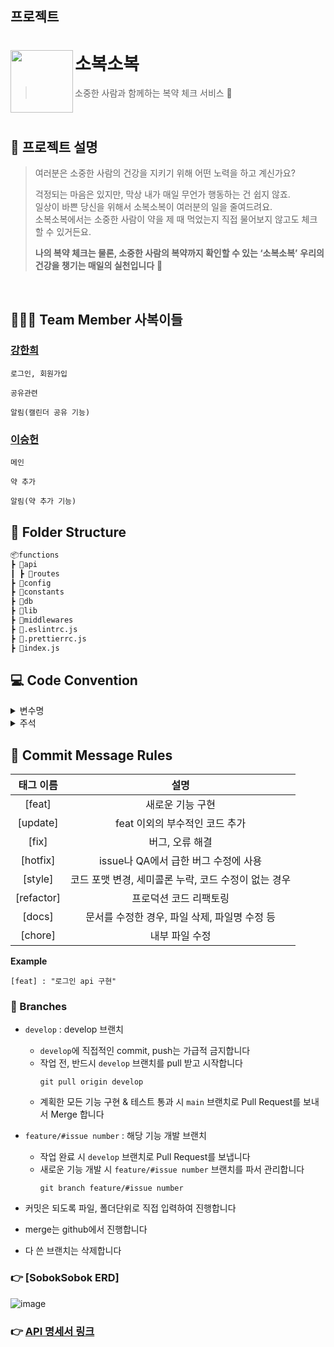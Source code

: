 
## 프로젝트
# 소복소복<img src="https://user-images.githubusercontent.com/68781598/149136866-31b58e24-59f2-437b-8338-87111dd8a479.png" align=left width=100>

> 소중한 사람과 함께하는 복약 체크 서비스 💊

<br />

## 💭 프로젝트 설명

> 여러분은 소중한 사람의 건강을 지키기 위해 어떤 노력을 하고 계신가요?  
> 
> 걱정되는 마음은 있지만, 막상 내가 매일 무언가 행동하는 건 쉽지 않죠.  
> 일상이 바쁜 당신을 위해서 소복소복이 여러분의 일을 줄여드려요.  
> 소복소복에서는 소중한 사람이 약을 제 때 먹었는지 직접 물어보지 않고도 체크할 수 있거든요.  
> 
> **나의 복약 체크는 물론, 소중한 사람의 복약까지 확인할 수 있는 ‘소복소복’**
> **우리의 건강을 챙기는 매일의 실천입니다** 🙂

<br />

## 🙋🏻‍♂️ Team Member 사복이들

### [강한희](https://github.com/kanghanhee)
```
로그인, 회원가입

공유관련

알림(캘린더 공유 기능)
```

### [이승헌](https://github.com/lsh328328)
```
메인

약 추가

알림(약 추가 기능)
```

## 📂 Folder Structure

```markdown
📦functions
┣ 📂api
┃ ┣ 📂routes
┣ 📂config
┣ 📂constants
┣ 📂db
┣ 📂lib
┣ 📂middlewares
┣ 📜.eslintrc.js
┣ 📜.prettierrc.js
┣ 📜index.js
```

## 💻 Code Convention
<details>
<summary>변수명</summary>   
<div markdown="1">       
      
 
 1. Camel Case 사용 
   - lower Camel Case
 2. 함수의 경우 동사+명사 사용 
   - ex) getCalender()
 3. flag로 사용 되는 변수는 조동사 + flag 종류로 구성 
   - ex) isNum
 4. 약어는 되도록 사용하지 않는다.
 
</div>
</details>

<details>
<summary>주석</summary>
<div markdown="1">       

 1. 한줄 주석은 // 를 사용한다.
  ```javascript
    // 한줄 주석일 때
    /**
    * 여러줄
    * 주석일 때
    */
  ```
 2. 함수에 대한 주석
  ```javascript
    /**
    * api get /travel/:groupNumber
    * 그룹 여행 정보 가져오기
  ```
 3. Bracket 사용 시 내부에 주석을 작성한다.
  ```javascript
    if (a == 5) {
	  // 주석
    }
  ```
 
</div>
</details>
      
## 💬 Commit Message Rules
| 태그 이름  |                             설명                             |
| :--------: | :----------------------------------------------------------: |
|   [feat]   |                       새로운 기능 구현                       |
|  [update]  |                   feat 이외의 부수적인 코드 추가             |
|   [fix]    |                         버그, 오류 해결                      |
|  [hotfix]  |             issue나 QA에서 급한 버그 수정에 사용             |
|   [style]  |       코드 포맷 변경, 세미콜론 누락, 코드 수정이 없는 경우    |
| [refactor] |                     프로덕션 코드 리팩토링                   |
|   [docs]   |             문서를 수정한 경우, 파일 삭제, 파일명 수정 등     |
|  [chore]   |                          내부 파일 수정                      |

**Example**

```
[feat] : "로그인 api 구현"
```

### 🔅 Branches

- `develop` : develop 브랜치
  - `develop`에 직접적인 commit, push는 가급적 금지합니다
  - 작업 전, 반드시 `develop` 브랜치를 pull 받고 시작합니다
    ```
    git pull origin develop
    ```
  - 계획한 모든 기능 구현 & 테스트 통과 시 `main` 브랜치로 Pull Request를 보내서 Merge 합니다
 
- `feature/#issue number` : 해당 기능 개발 브랜치
  - 작업 완료 시 `develop` 브랜치로 Pull Request를 보냅니다
  - 새로운 기능 개발 시 `feature/#issue number` 브랜치를 파서 관리합니다
    ```
    git branch feature/#issue number
    ```
- 커밋은 되도록 파일, 폴더단위로 직접 입력하여 진행합니다
- merge는 github에서 진행합니다
- 다 쓴 브랜치는 삭제합니다

### 👉 [SobokSobok ERD]
![image](https://s3.us-west-2.amazonaws.com/secure.notion-static.com/374f114b-4dcd-4f0a-83d2-cc3f4bca9061/sobok-erd.png?X-Amz-Algorithm=AWS4-HMAC-SHA256&X-Amz-Content-Sha256=UNSIGNED-PAYLOAD&X-Amz-Credential=AKIAT73L2G45EIPT3X45%2F20220112%2Fus-west-2%2Fs3%2Faws4_request&X-Amz-Date=20220112T113821Z&X-Amz-Expires=86400&X-Amz-Signature=edd0cd1abb22e6c8a60abac10044f0f3698e11ce7d562e5b9d256c9bffb022da&X-Amz-SignedHeaders=host&response-content-disposition=filename%20%3D%22sobok-erd.png%22&x-id=GetObject)


### 👉 [API 명세서 링크](https://www.notion.so/baejiann120/API-6280231150ca40eeb2de46beb5292931)
